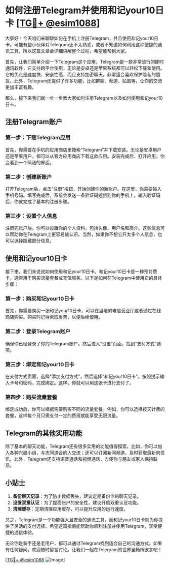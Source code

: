 # 如何注册Telegram并使用和记your10日卡 [[TG💪+ @esim1088](https://t.me/s/esim1088)]

大家好！今天咱们来聊聊如何在手机上注册Telegram，并且使用和记your10日卡。可能有些小伙伴对Telegram还不太熟悉，或者不知道如何利用这种便捷的通讯工具，所以这篇文章会详细讲解整个过程，希望能帮到大家。

首先，让我们简单介绍一下Telegram这个应用。Telegram是一款非常流行的即时通讯软件，它支持跨平台使用，无论是安卓还是苹果系统都可以轻松下载和使用。它的优点是速度快、安全性高，而且支持加密聊天，非常适合喜欢保护隐私的朋友。此外，Telegram还提供了许多功能，比如群聊、频道、贴图等，让你的交流更加丰富有趣。

那么，接下来我们就一步一步教大家如何注册Telegram以及如何使用和记your10日卡。

## 注册Telegram账户

### 第一步：下载Telegram应用

首先，你需要在手机的应用商店里搜索“Telegram”并下载安装。无论是安卓用户还是苹果用户，都可以从官方应用商店下载这款应用。安装完成后，打开应用，你会看到一个简洁的界面。

### 第二步：创建新账户

打开Telegram后，点击“注册”按钮，开始创建你的新账户。在这里，你需要输入手机号码。填写完成后，系统会发送一条验证码短信到你的手机上。输入验证码后，你就完成了基本的注册步骤。

### 第三步：设置个人信息

注册完账户后，你可以设置你的个人资料，包括头像、用户名和简介。这些信息可以帮助你在Telegram上更容易被认识。当然，如果你不想公开太多个人信息，也可以选择隐藏部分信息。

## 使用和记your10日卡

接下来，我们来说说如何使用和记your10日卡。和记your10日卡是一种预付费卡，通常用于购买流量套餐或充值服务。以下是如何在Telegram中使用它的具体步骤：

### 第一步：购买和记your10日卡

首先，你需要购买一张和记your10日卡。可以在当地的电信营业厅或者通过在线商店购买。购买时记得索取发票，以便后续使用。

### 第二步：登录Telegram账户

确保你已经登录了你的Telegram账户。然后进入“设置”页面，找到“支付方式”选项。

### 第三步：绑定和记your10日卡

在支付方式页面，选择“添加支付方式”，然后选择“和记your10日卡”。按照提示输入卡号和密码，完成绑定。这样，你就可以用这张卡进行支付了。

### 第四步：购买流量套餐

绑定成功后，你可以根据需要购买不同的流量套餐。例如，你可以选择按天计费的套餐，这样每个月只需支付一定的费用就能享受无限流量。

## Telegram的其他实用功能

除了基本的聊天功能，Telegram还有很多实用的功能值得探索。比如，你可以加入各种兴趣小组，与志同道合的人交流；还可以订阅新闻频道，及时获取最新的资讯。此外，Telegram还支持语音通话和视频通话，方便你与朋友或家人保持联系。

## 小贴士

1. **备份聊天记录**：为了防止数据丢失，建议定期备份你的聊天记录。
2. **设置双重认证**：为了提高账户的安全性，建议开启双重认证功能。
3. **清理缓存**：定期清理应用缓存，可以提升应用的运行速度。

总之，Telegram是一个功能强大且安全的通讯工具，而和记your10日卡则为你提供了灵活的支付选择。希望这篇指南能帮助你顺利注册并使用Telegram，享受便捷的通信体验。

无论你是新手还是老用户，都可以通过Telegram找到适合自己的沟通方式。如果有任何疑问，欢迎随时留言讨论。让我们一起在Telegram的世界里畅所欲言吧！

[[TG💪+ @esim1088](https://t.me/s/esim1088) ![Image](https://i.postimg.cc/4NQfJmqS/Snipaste-2025-05-13-00-14-12.png)]